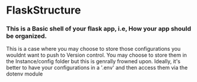 # FlaskStructure

### This is a Basic shell of your flask app, i.e, How your app should be organized.
This is a case where you may choose to store those configurations you wouldnt want to push to Version control.
You may choose to store them in the Instance/config folder but this is genrally frowned upon. 
Ideally, it's better to have your configurations in a '.env' and then access them via the dotenv module 
